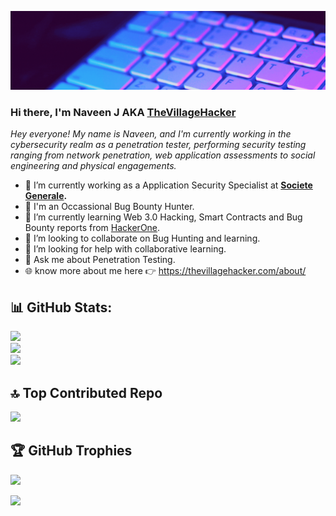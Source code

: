 ![img](https://github.com/thevillagehacker/thevillagehacker/blob/master/Do%20Hacks%20to%20Secure.gif?raw=true)

### Hi there, I'm Naveen J AKA [TheVillageHacker](https://twitter.com/thevillagehackr)

*Hey everyone! My name is Naveen, and I'm currently working in the cybersecurity realm as a penetration tester, performing security testing ranging from network penetration, web application assessments to social engineering and physical engagements.*

- 🔭 I’m currently working as a Application Security Specialist at **[Societe Generale](https://www.societegenerale.com/en).**
- 🐞 I'm an Occassional Bug Bounty Hunter.
- 📖 I’m currently learning Web 3.0 Hacking, Smart Contracts and Bug Bounty reports from [HackerOne](https://hackerone.com).
- 👯 I’m looking to collaborate on Bug Hunting and learning.
- 🤔 I’m looking for help with collaborative learning.
- 💬 Ask me about Penetration Testing.
- 🌐 know more about me here 👉 https://thevillagehacker.com/about/

## 📊 GitHub Stats:
![](https://github-readme-stats.vercel.app/api?username=thevillagehacker&theme=github_dark&hide_border=true&include_all_commits=false&count_private=false)<br/>
![](https://github-readme-streak-stats.herokuapp.com/?user=thevillagehacker&theme=github_dark&hide_border=true)<br/>
![](https://github-readme-stats.vercel.app/api/top-langs/?username=thevillagehacker&theme=github_dark&hide_border=true&include_all_commits=false&count_private=false&layout=compact)

## 🔝 Top Contributed Repo
![](https://github-contributor-stats.vercel.app/api?username=thevillagehacker&limit=5&theme=github_dark&combine_all_yearly_contributions=true)

## 🏆 GitHub Trophies
![](https://github-profile-trophy.vercel.app/?username=thevillagehacker&theme=github_dark&no-frame=false&no-bg=true&margin-w=4)

[![](https://visitcount.itsvg.in/api?id=thevillagehacker&icon=0&color=0)](https://visitcount.itsvg.in)
